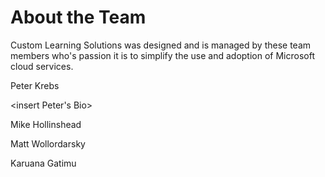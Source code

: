 # About the Team

Custom Learning Solutions was designed and is managed by these team members who's passion it is to simplify the use and adoption of Microsoft cloud services.  

Peter Krebs

<insert Peter's Bio>

Mike Hollinshead

Matt Wollordarsky

Karuana Gatimu

